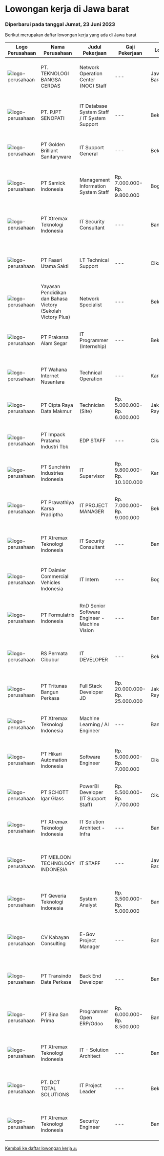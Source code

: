 
  # Lowongan kerja di Jawa barat

  ### Diperbarui pada tanggal Jumat, 23 Juni 2023

  Berikut merupakan daftar lowongan kerja yang ada di Jawa barat

  |Logo Perusahaan | Nama Perusahaan | Judul Pekerjaan | Gaji Pekerjaan | Lokasi | Deskripsi | Tanggal diunggah | Pranala |
  | -------------- | --------------- | --------------- | --------- | --------- | -------------- | ------- | ----------- |
  |![logo-perusahaan](https://image-service-cdn.seek.com.au/5a8c80ce2c474ff9410b4271fdcaffa404f490ad/ee4dce1061f3f616224767ad58cb2fc751b8d2dc)|PT. TEKNOLOGI BANGSA CERDAS|Network Operation Center (NOC) Staff|---|Jawa Barat|Deskripsi Pekerjaan:- Bertanggung jawab dalam memastikan ketersediaan layanan maksimal dan menangani dukungan teknis langsung melalui Ticket, Email...|Kamis, 22 Juni 2023|https://www.jobstreet.co.id/id/job/network-operation-center-noc-staff-4382549?token=0~77eb53b7-96a8-4af9-ad25-1d437ab43e8f&sectionRank=1&jobId=jobstreet-id-job-4382549|
|![logo-perusahaan](https://image-service-cdn.seek.com.au/d3e330c7f582cd85d82e4ea4b4553647363b1aa7/ee4dce1061f3f616224767ad58cb2fc751b8d2dc)|PT. PJPT SENOPATI|IT Database System Staff /  IT System Support|---|Bekasi|Kualifikasi: Memiliki pengalaman Minimal 1 Tahun Diploma Teknologi Informasi, Memiliki pengetahuan dalam SQL, PostgreSQL, SQL – MySQL for Data...|Rabu, 21 Juni 2023|https://www.jobstreet.co.id/id/job/it-database-system-staff-it-system-support-4380516?token=0~77eb53b7-96a8-4af9-ad25-1d437ab43e8f&sectionRank=2&jobId=jobstreet-id-job-4380516|
|![logo-perusahaan](https://image-service-cdn.seek.com.au/7be7de108c3cf57cc66f77ccf23eda422fef6407/ee4dce1061f3f616224767ad58cb2fc751b8d2dc)|PT Golden Brilliant Sanitaryware|IT Support General|---|Bekasi|POSISI URGENT.Spesifikasi : Pendidikan minimal S1 komputer Teknik/Sistem Informasi. Minimal 2 Tahun berpengalaman sebagai IT Support General Bersedia...|Selasa, 20 Juni 2023|https://www.jobstreet.co.id/id/job/it-support-general-4379214?token=0~77eb53b7-96a8-4af9-ad25-1d437ab43e8f&sectionRank=3&jobId=jobstreet-id-job-4379214|
|![logo-perusahaan](https://image-service-cdn.seek.com.au/5381948a88afa4fa9a2b4c0b2dd01fff8f352887/ee4dce1061f3f616224767ad58cb2fc751b8d2dc)|PT Samick Indonesia|Management Information System Staff|Rp. 7.000.000-Rp. 9.800.000|Bogor|Memastikan keberlangsungan server aplikasi. Menangani masalah-masalah terkait user, data, dan bug aplikasi. Menguasai HTML dan bahasa pemrograman...|Kamis, 22 Juni 2023|https://www.jobstreet.co.id/id/job/management-information-system-staff-4381268?token=0~77eb53b7-96a8-4af9-ad25-1d437ab43e8f&sectionRank=4&jobId=jobstreet-id-job-4381268|
|![logo-perusahaan](https://image-service-cdn.seek.com.au/ce74a79d8ea261e54cdae65dc8035221535675cf/ee4dce1061f3f616224767ad58cb2fc751b8d2dc)|PT Xtremax Teknologi Indonesia|IT Security Consultant|---|Bandung|DescriptionWe are looking for experienced security professionals who can help ourselves achieve a secured environment for our applications, system,...|Kamis, 22 Juni 2023|https://www.jobstreet.co.id/id/job/it-security-consultant-4382391?token=0~77eb53b7-96a8-4af9-ad25-1d437ab43e8f&sectionRank=5&jobId=jobstreet-id-job-4382391|
|![logo-perusahaan](https://image-service-cdn.seek.com.au/517212282bec5a70f4067412ecd4959ab42d0113/ee4dce1061f3f616224767ad58cb2fc751b8d2dc)|PT Faasri Utama Sakti|I.T Technical Support|---|Cikarang|REQUIREMENTS Degree in Informatics Technique, Information Systems, or Computer Engineering Experience with installing and configuring computer...|Kamis, 22 Juni 2023|https://www.jobstreet.co.id/id/job/i.t-technical-support-4381932?token=0~77eb53b7-96a8-4af9-ad25-1d437ab43e8f&sectionRank=6&jobId=jobstreet-id-job-4381932|
|![logo-perusahaan](https://image-service-cdn.seek.com.au/e3aed652f575d47a896780962ec6e91522d4aeea/ee4dce1061f3f616224767ad58cb2fc751b8d2dc)|Yayasan Pendidikan dan Bahasa Victory (Sekolah Victory Plus)|Network Specialist|---|Bekasi|The Network Specialist will: Oversee the efficient and effective operation and planning of ICT infrastructure across the school site while providing...|Kamis, 22 Juni 2023|https://www.jobstreet.co.id/id/job/network-specialist-4382454?token=0~77eb53b7-96a8-4af9-ad25-1d437ab43e8f&sectionRank=7&jobId=jobstreet-id-job-4382454|
|![logo-perusahaan](https://image-service-cdn.seek.com.au/e7e15aad264d2c80ea3ffbc42eff00eb7718ec6d/ee4dce1061f3f616224767ad58cb2fc751b8d2dc)|PT Prakarsa Alam Segar|IT Programmer (Internship)|---|Bekasi|DESKRIPSI PEKERJAAN Bekerjasama untuk melakukan proyek improvement. Membuat pengembangan software untuk mendukung penerapan industrial 4.0. Melakukan...|Jumat, 23 Juni 2023|https://www.jobstreet.co.id/id/job/it-programmer-internship-4382626?token=0~77eb53b7-96a8-4af9-ad25-1d437ab43e8f&sectionRank=8&jobId=jobstreet-id-job-4382626|
|![logo-perusahaan](https://image-service-cdn.seek.com.au/037d454f89de3b4ffdb127f255ff9ef2fab0b6f9/ee4dce1061f3f616224767ad58cb2fc751b8d2dc)|PT Wahana Internet Nusantara|Technical Operation|---|Karawang|BNET membutuhkan talenta dan kolaborasi terbaik yang memiliki visi yang sama dengan BNET sebagai Technical Operation (Intern &amp; Junior...|Jumat, 23 Juni 2023|https://www.jobstreet.co.id/id/job/technical-operation-4382610?token=0~77eb53b7-96a8-4af9-ad25-1d437ab43e8f&sectionRank=9&jobId=jobstreet-id-job-4382610|
|![logo-perusahaan](https://image-service-cdn.seek.com.au/eaf1db5c8e411f2d939ae3c7e41958181dc85f93/ee4dce1061f3f616224767ad58cb2fc751b8d2dc)|PT Cipta Raya Data Makmur|Technician (Site)|Rp. 5.000.000-Rp. 6.000.000|Jakarta Raya|Kualifikasi : Usia Maksimal 35 Tahun Pendidikan minimal SMK Teknik Komputer dan jaringan / D3 Telekomunikasi, Informatika, TI, atau Ilmu Komputer...|Kamis, 22 Juni 2023|https://www.jobstreet.co.id/id/job/technician-site-4382517?token=0~77eb53b7-96a8-4af9-ad25-1d437ab43e8f&sectionRank=10&jobId=jobstreet-id-job-4382517|
|![logo-perusahaan](https://image-service-cdn.seek.com.au/d998446f8b6aac36c11d6df44b5dfe87306dfa9b/ee4dce1061f3f616224767ad58cb2fc751b8d2dc)|PT Impack Pratama Industri Tbk|EDP STAFF|---|Cikarang|Main Job Description: ERP data entry.  Provide technical support and assistance to users in ERP implementation. Administrative works related to EDP. ...|Rabu, 21 Juni 2023|https://www.jobstreet.co.id/id/job/edp-staff-4380515?token=0~77eb53b7-96a8-4af9-ad25-1d437ab43e8f&sectionRank=11&jobId=jobstreet-id-job-4380515|
|![logo-perusahaan](https://image-service-cdn.seek.com.au/6dd9108bb2cb3b9362ca624f32769a16f0967cd7/ee4dce1061f3f616224767ad58cb2fc751b8d2dc)|PT Sunchirin Industries Indonesia|IT Supervisor|Rp. 9.800.000-Rp. 10.100.000|Karawang|Job Descriptions: Conducting preventive and corrective actions regarding to the technical issues/ troubleshooting that can be faced by the users, this...|Senin, 19 Juni 2023|https://www.jobstreet.co.id/id/job/it-supervisor-4377388?token=0~77eb53b7-96a8-4af9-ad25-1d437ab43e8f&sectionRank=12&jobId=jobstreet-id-job-4377388|
|![logo-perusahaan](https://image-service-cdn.seek.com.au/25f275779d2d36a25f086ac9b1c5b5be868683f6/ee4dce1061f3f616224767ad58cb2fc751b8d2dc)|PT Prawathiya Karsa Pradiptha|IT PROJECT MANAGER|Rp. 7.000.000-Rp. 9.000.000|Bekasi|Bachelor Degree from Information Technology Major 2 years experienced as IT Project Manager staff Know and understand project management (preferred)...|Rabu, 21 Juni 2023|https://www.jobstreet.co.id/id/job/it-project-manager-4380495?token=0~77eb53b7-96a8-4af9-ad25-1d437ab43e8f&sectionRank=13&jobId=jobstreet-id-job-4380495|
|![logo-perusahaan](https://image-service-cdn.seek.com.au/ce74a79d8ea261e54cdae65dc8035221535675cf/ee4dce1061f3f616224767ad58cb2fc751b8d2dc)|PT Xtremax Teknologi Indonesia|IT Security Consultant|---|Bandung|We are looking for experienced security professionals who can help ourselves achieve a secured environment for our applications, system, and network...|Rabu, 21 Juni 2023|https://www.jobstreet.co.id/id/job/it-security-consultant-4368756?token=0~77eb53b7-96a8-4af9-ad25-1d437ab43e8f&sectionRank=14&jobId=jobstreet-id-job-4368756|
|![logo-perusahaan](https://image-service-cdn.seek.com.au/ccb76747b59a1f75b8956eb0e7524eeafb1c4235/ee4dce1061f3f616224767ad58cb2fc751b8d2dc)|PT Daimler Commercial Vehicles Indonesia|IT Intern|---|Bogor|PT Daimler Commercial Vehicles Manufacturing IndonesiaWanaherang, BogorPT Daimler Commercial Vehicles Manufacturing Indonesia (DCVMI) is the...|Senin, 19 Juni 2023|https://www.jobstreet.co.id/id/job/it-intern-4376560?token=0~77eb53b7-96a8-4af9-ad25-1d437ab43e8f&sectionRank=15&jobId=jobstreet-id-job-4376560|
|![logo-perusahaan](https://image-service-cdn.seek.com.au/e68aac730da390a16ce750d09b06eaca69364b55/ee4dce1061f3f616224767ad58cb2fc751b8d2dc)|PT Formulatrix Indonesia|RnD Senior Software Engineer - Machine Vision|---|Bandung|Headquartered in Bedford, Massachusetts, FORMULATRIX is a fast-growing robotic automation equipment manufacturer and software solutions provider to...|Kamis, 22 Juni 2023|https://www.jobstreet.co.id/id/job/rnd-senior-software-engineer-machine-vision-4369866?token=0~77eb53b7-96a8-4af9-ad25-1d437ab43e8f&sectionRank=16&jobId=jobstreet-id-job-4369866|
|![logo-perusahaan](https://image-service-cdn.seek.com.au/8a5dee2b4f979d72705ffa46fab52d7b15728e63/ee4dce1061f3f616224767ad58cb2fc751b8d2dc)|RS Permata Cibubur|IT DEVELOPER|---|Bekasi|Kwalifikasi: Usia antara 25 - 35 tahun. Pendidikan Minimal S-1 Teknik Informatika/Sistem Informasi/Teknik Komputer/jurusan yang relevan. Memiliki...|Selasa, 20 Juni 2023|https://www.jobstreet.co.id/id/job/it-developer-4378008?token=0~77eb53b7-96a8-4af9-ad25-1d437ab43e8f&sectionRank=17&jobId=jobstreet-id-job-4378008|
|![logo-perusahaan](https://image-service-cdn.seek.com.au/0b1536430450304796adfbfef1ef050be38b686d/ee4dce1061f3f616224767ad58cb2fc751b8d2dc)|PT Tritunas Bangun Perkasa|Full Stack Developer JD|Rp. 20.000.000-Rp. 25.000.000|Jakarta Raya|Responsibilities1. Develop, test and deploy high-performing, scalable web applications2. Collaborate with other developers to design and code...|Kamis, 22 Juni 2023|https://www.jobstreet.co.id/id/job/full-stack-developer-jd-4381955?token=0~77eb53b7-96a8-4af9-ad25-1d437ab43e8f&sectionRank=18&jobId=jobstreet-id-job-4381955|
|![logo-perusahaan](https://image-service-cdn.seek.com.au/ce74a79d8ea261e54cdae65dc8035221535675cf/ee4dce1061f3f616224767ad58cb2fc751b8d2dc)|PT Xtremax Teknologi Indonesia|Machine Learning / AI Engineer|---|Bandung|Responsibilities ML Enthusiast - reading ML information and up to date in regards to changes Based on user requirements, conduct research on AI models...|Kamis, 22 Juni 2023|https://www.jobstreet.co.id/id/job/machine-learning-ai-engineer-4382384?token=0~77eb53b7-96a8-4af9-ad25-1d437ab43e8f&sectionRank=19&jobId=jobstreet-id-job-4382384|
|![logo-perusahaan](https://image-service-cdn.seek.com.au/55b4061a6e932612555cb401f906ec0c05eef374/ee4dce1061f3f616224767ad58cb2fc751b8d2dc)|PT Hikari Automation Indonesia|Software Engineer|Rp. 5.000.000-Rp. 7.000.000|Cikarang|Create full software developmentDevelop flowcharts, layouts and documentation to identify requirements and solutionsWrite well-designed, testable...|Rabu, 21 Juni 2023|https://www.jobstreet.co.id/id/job/software-engineer-4366664?token=0~77eb53b7-96a8-4af9-ad25-1d437ab43e8f&sectionRank=20&jobId=jobstreet-id-job-4366664|
|![logo-perusahaan](https://image-service-cdn.seek.com.au/8bafa4c4584f37e0b3d58ec37111a3f143f20883/ee4dce1061f3f616224767ad58cb2fc751b8d2dc)|PT SCHOTT Igar Glass|PowerBI Developer (IT Support Staff)|Rp. 5.500.000-Rp. 7.700.000|Cikarang|Your Profile: Bachelor in information technology. 2 years of experience as PowerBI Developer. Able to communicate in English. Expert in Microsoft...|Senin, 19 Juni 2023|https://www.jobstreet.co.id/id/job/powerbi-developer-it-support-staff-4377835?token=0~77eb53b7-96a8-4af9-ad25-1d437ab43e8f&sectionRank=21&jobId=jobstreet-id-job-4377835|
|![logo-perusahaan](https://image-service-cdn.seek.com.au/ce74a79d8ea261e54cdae65dc8035221535675cf/ee4dce1061f3f616224767ad58cb2fc751b8d2dc)|PT Xtremax Teknologi Indonesia|IT Solution Architect - Infra|---|Bandung|Description:This job position is suitable for individuals who are constant learners, problem solvers, and multi-taskers. Candidates who thrive in a...|Selasa, 20 Juni 2023|https://www.jobstreet.co.id/id/job/it-solution-architect-infra-4378442?token=0~77eb53b7-96a8-4af9-ad25-1d437ab43e8f&sectionRank=22&jobId=jobstreet-id-job-4378442|
|![logo-perusahaan](https://image-service-cdn.seek.com.au/dd397cc80d0b0e1dfec4419cfbef79b3d94715ea/ee4dce1061f3f616224767ad58cb2fc751b8d2dc)|PT MEILOON TECHNOLOGY INDONESIA|IT STAFF|---|Jawa Barat|Responsibility:1. Membuat laporan kerja2. Mengoprasikan dan menangani problem MES system, ERP system, Oracle, SQL dan C#Requirements:1. Memiliki...|Sabtu, 17 Juni 2023|https://www.jobstreet.co.id/id/job/it-staff-4375825?token=0~77eb53b7-96a8-4af9-ad25-1d437ab43e8f&sectionRank=23&jobId=jobstreet-id-job-4375825|
|![logo-perusahaan](https://i.ibb.co/sqvTCh9/112815900-stock-vector-no-image-available-icon-flat-vector.webp)|PT Qeveria Teknologi Indonesia|System Analyst|Rp. 3.500.000-Rp. 5.000.000|Bandung|Kualifikasi : D3/S1 Jurusan Sistem Informasi / Teknik Informatika atau setara Minimal 1 tahun pengalaman sebagai business/system analyst Paham dengan...|Senin, 19 Juni 2023|https://www.jobstreet.co.id/id/job/system-analyst-4373801?token=0~77eb53b7-96a8-4af9-ad25-1d437ab43e8f&sectionRank=24&jobId=jobstreet-id-job-4373801|
|![logo-perusahaan](https://image-service-cdn.seek.com.au/037854089a6405bf9bb766908224fdf1b7080761/ee4dce1061f3f616224767ad58cb2fc751b8d2dc)|CV Kabayan Consulting|E-Gov Project Manager|---|Bandung|Persyaratan: Kandidat harus memiliki setidaknya Gelar Sarjana, Gelar Pasca Sarjana di Teknik/Sains Komputer/Informatika, sistem informasi, atau...|Rabu, 21 Juni 2023|https://www.jobstreet.co.id/id/job/e-gov-project-manager-4380203?token=0~77eb53b7-96a8-4af9-ad25-1d437ab43e8f&sectionRank=25&jobId=jobstreet-id-job-4380203|
|![logo-perusahaan](https://image-service-cdn.seek.com.au/0f1d6eed200d4eccf7f4e5481d7eddc7d248d641/ee4dce1061f3f616224767ad58cb2fc751b8d2dc)|PT Transindo Data Perkasa|Back End Developer|---|Bandung|Persyaratan: Usia 21-35 Tahun Pendidikan Minimal D3/S1 Teknik Informatika/Sistem Informasi Menguasai MySQL, Laravel (PHP), Node.js, Firebase, ParseDB...|Rabu, 21 Juni 2023|https://www.jobstreet.co.id/id/job/back-end-developer-4380154?token=0~77eb53b7-96a8-4af9-ad25-1d437ab43e8f&sectionRank=26&jobId=jobstreet-id-job-4380154|
|![logo-perusahaan](https://image-service-cdn.seek.com.au/3d61e4baee86d12d32a31c8ebcb5666f3f501b56/ee4dce1061f3f616224767ad58cb2fc751b8d2dc)|PT Bina San Prima|Programmer Open ERP/Odoo|Rp. 6.000.000-Rp. 8.500.000|Bandung|Kualifikasi : Usia Maksimal 35 tahun Pendidikan minimal S1 Ilmu Komputer/Teknik Informatika Pengalaman kerja/freelance minimal 1 tahun Memiliki skill...|Rabu, 21 Juni 2023|https://www.jobstreet.co.id/id/job/programmer-open-erp-odoo-4361400?token=0~77eb53b7-96a8-4af9-ad25-1d437ab43e8f&sectionRank=27&jobId=jobstreet-id-job-4361400|
|![logo-perusahaan](https://image-service-cdn.seek.com.au/ce74a79d8ea261e54cdae65dc8035221535675cf/ee4dce1061f3f616224767ad58cb2fc751b8d2dc)|PT Xtremax Teknologi Indonesia|IT - Solution Architect|---|Bandung|This job position is suitable for individuals who are constant learners, problem solvers, and multi-taskers. Candidates who thrive in a fast-paced...|Senin, 19 Juni 2023|https://www.jobstreet.co.id/id/job/it-solution-architect-4376770?token=0~77eb53b7-96a8-4af9-ad25-1d437ab43e8f&sectionRank=28&jobId=jobstreet-id-job-4376770|
|![logo-perusahaan](https://image-service-cdn.seek.com.au/3f8127f0e7bac3937800e45ad24567c0451f43b0/ee4dce1061f3f616224767ad58cb2fc751b8d2dc)|PT. DCT TOTAL SOLUTIONS|IT Project Leader|---|Bekasi|Kualifikasi Pekerjaan : Wajib memiliki SIM A dan bisa mengemudi Minimal D3/S1 Teknik Informatika/Sistem Informasi Memiliki Sertifikat Mikrotik/CISCO...|Sabtu, 17 Juni 2023|https://www.jobstreet.co.id/id/job/it-project-leader-4364481?token=0~77eb53b7-96a8-4af9-ad25-1d437ab43e8f&sectionRank=29&jobId=jobstreet-id-job-4364481|
|![logo-perusahaan](https://image-service-cdn.seek.com.au/0357f339321d1efc2b1f07da3ec4bc51c2b990da/ee4dce1061f3f616224767ad58cb2fc751b8d2dc)|PT Xtremax Teknologi Indonesia|Security Engineer|---|Bandung|The Security Engineer is part of the infrastructure team at Xtremax, and we focus on the problem of keeping our systems safe and protecting our...|Rabu, 21 Juni 2023|https://www.jobstreet.co.id/id/job/security-engineer-4379905?token=0~77eb53b7-96a8-4af9-ad25-1d437ab43e8f&sectionRank=30&jobId=jobstreet-id-job-4379905|


  [Kembali ke daftar lowongan kerja 🔙](../README.md#daftar-lowongan-kerja)
  